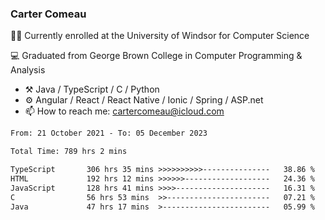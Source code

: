 ### Carter Comeau

🙋‍♂️ Currently enrolled at the University of Windsor for Computer Science

💻 Graduated from George Brown College in Computer Programming & Analysis

- ⚒️ Java / TypeScript / C / Python
- ⚙️ Angular / React / React Native / Ionic / Spring / ASP.net
- 📫 How to reach me: cartercomeau@icloud.com

<!--START_SECTION:waka-->

```txt
From: 21 October 2021 - To: 05 December 2023

Total Time: 789 hrs 2 mins

TypeScript       306 hrs 35 mins >>>>>>>>>>---------------   38.86 %
HTML             192 hrs 12 mins >>>>>>-------------------   24.36 %
JavaScript       128 hrs 41 mins >>>>---------------------   16.31 %
C                56 hrs 53 mins  >>-----------------------   07.21 %
Java             47 hrs 17 mins  >------------------------   05.99 %
```

<!--END_SECTION:waka-->
